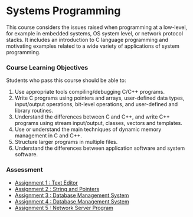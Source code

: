 # Systems Programming

This course considers the issues raised when programming at a low-level, for example in embedded systems, OS system level, or network protocol stacks. It includes an introduction to C language programming and motivating examples related to a wide variety of applications of system programming.

### Course Learning Objectives

Students who pass this course should be able to:
1. Use appropriate tools compiling/debugging C/C++ programs.
2. Write C programs using pointers and arrays, user-defined data types, input/output operations, bit-level operations, and user-defined and library routines.
3. Understand the differences between C and C++, and write C++ programs using stream input/output, classes, vectors and templates.
4. Use or understand the main techniques of dynamic memory management in C and C++.
5. Structure larger programs in multiple files.
6. Understand the differences between application software and system software.

### Assessment

- [Assignment 1 : Text Editor](Assignment%201)
- [Assignment 2 : String and Pointers](Assignment%202)
- [Assignment 3 : Database Management System](Assignment%203)
- [Assignment 4 : Database Management System](Assignment%204)
- [Assignment 5 : Network Server Program](Assignment%205)
